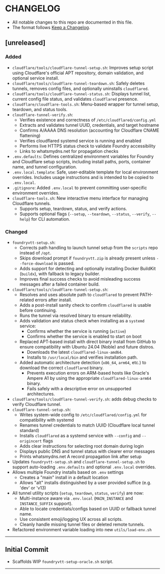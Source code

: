 # CHANGELOG
- All notable changes to this repo are documented in this file.
- The format follows [Keep a Changelog](https://keepachangelog.com/en/1.1.0/).

## [unreleased]

### Added
- `cloudflare/tools/cloudflare-tunnel-setup.sh`: Improves setup script using Cloudflare's official APT repository, domain validation, and optional service install.
- `cloudflare/tools/cloudflare-tunnel-teardown.sh`: Safely deletes tunnels, removes config files, and optionally uninstalls `cloudflared`.
- `cloudflare/tools/cloudflare-tunnel-status.sh`: Displays tunnel list, current config file status, and validates `cloudflared` presence.
- `cloudflare/cloudflare-tools.sh`: Menu-based wrapper for tunnel setup, teardown, and status tools.
- `cloudflare-tunnel-verify.sh`:
  - Verifies existence and correctness of `/etc/cloudflared/config.yml`
  - Extracts and validates tunnel UUID, credentials, and target hostname
  - Confirms A/AAAA DNS resolution (accounting for Cloudflare CNAME flattening)
  - Verifies cloudflared systemd service is running and enabled
  - Performs live HTTPS status check to validate Foundry accessibility
  - Links to whatsmydns.net for propagation checks
- `.env.defaults`: Defines centralized environment variables for Foundry and Cloudflare setup scripts, including install paths, ports, container name, and tunnel configuration.
- `.env.local.template`: Safe, user-editable template for local environment overrides. Includes usage instructions and is intended to be copied to `.env.local`.
- `.gitignore`: Added `.env.local` to prevent committing user-specific environment overrides.
- `cloudflare-tools.sh`: New interactive menu interface for managing Cloudflare tunnels.
  - Supports setup, teardown, status, and verify actions.
  - Supports optional flags (`--setup`, `--teardown`, `--status`, `--verify`, `--help`) for CLI automation.

### Changed
- `foundryvtt-setup.sh`:
  - Corrects path handling to launch tunnel setup from the `scripts` repo instead of `/opt`.
  - Skips download prompt if `foundryvtt.zip` is already present unless `--force-download` is passed.
  - Adds support for detecting and optionally installing Docker BuildKit (`buildx`), with fallback to legacy builder.
  - Improves final success checks to avoid misleading success messages after a failed container build.
- `cloudflare/tools/cloudflare-tunnel-setup.sh`:
  - Resolves and uses absolute path to `cloudflared` to prevent PATH-related errors after install.
  - Adds a post-install sanity check to confirm `cloudflared` is usable before continuing.
  - Runs the tunnel via resolved binary to ensure reliability.
  - Adds validation and status check when installing as a `systemd` service:
    - Confirms whether the service is running (`active`)
    - Confirms whether the service is enabled to start on boot
  - Replaced APT-based install with direct binary install from GitHub to ensure compatibility with Ubuntu 24.04 (Noble) and future distros.
    - Downloads the latest `cloudflared-linux-amd64`.
    - Installs to `/usr/local/bin` and verifies installation path.
  - Added automatic architecture detection (`x86_64`, `arm64`, etc.) to download the correct `cloudflared` binary.
    - Prevents execution errors on ARM-based hosts like Oracle's Ampere A1 by using the appropriate `cloudflared-linux-arm64` binary.
    - Fails safely with a descriptive error on unsupported architectures.
- `cloudflare/tools/cloudflare-tunnel-verify.sh`: adds debug checks to verify Cloudflare tunnel.
- `cloudflare-tunnel-setup.sh`:
  - Writes system-wide config to `/etc/cloudflared/config.yml` for compatibility with systemd
  - Renames tunnel credentials to match UUID (Cloudflare local tunnel standard)
  - Installs `cloudflared` as a systemd service with `--config` and `--origincert` flags
  - Adds clear instructions for selecting root domain during login
  - Displays public DNS and tunnel status with clearer error messages
  - Prints whatsmydns.net A record propagation link after setup
- Updates `foundryvtt-setup.sh` and `cloudflare-tunnel-setup.sh` to support auto-loading `.env.defaults` and optional `.env.local` overrides.
- Allows multiple Foundry installs based on `.env` settings
  - Creates a "main" install in a default location
  - Allows "alt" installs distinguished by a user provided suffice (e.g. 'dev' or 'v13)
- All tunnel utility scripts (`setup`, `teardown`, `status`, `verify`) are now:
  - Multi-instance aware via `.env.local` (`MAIN_INSTANCE` and `INSTANCE_SUFFIX` support).
  - Able to locate credentials/configs based on UUID or fallback tunnel name.
  - Use consistent emoji/logging UX across all scripts.
  - Cleanly handle missing tunnel files or deleted remote tunnels.
- Refactored environment variable loading into new `utils/load-env.sh`
---

## Initial Commit
- Scaffolds WIP `foundryvtt-setup-oracle.sh` script.

---